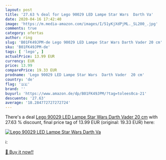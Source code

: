 ```yaml
---
layout: post
title: '27.63 % deal for Lego 90029 LED Lampe Star Wars  Darth Va'
date: 2020-04-16 17:42:40
image: 'https://m.media-amazon.com/images/I/51yKjXdPjML._SL200_.jpg'
comments: true
category: ofertas
author: ring
slug: 'B01FK49JPM-de Lego 90029 LED Lampe Star Wars Darth Vader 20 cm'
sku: 'B01FK49JPM-de'
tags: [ 'lego', ]
actualPrice: 13.99 EUR
currency: EUR
price: 13.99
comparePrice: 19.33 EUR
prodname: 'Lego 90029 LED Lampe Star Wars  Darth Vader  20 cm'
country: 'de'
flag: '🇩🇪'
brand: ''
buyurl: 'https://www.amazon.de/dp/B01FK49JPM/?tag=tolees0ca-21'
descuento: '27.63'
average: '18.284772727272724'
---
```


There's a deal [Lego 90029 LED Lampe Star Wars  Darth Vader  20 cm](https://www.amazon.de/dp/B01FK49JPM/?tag=tolees0ca-21)  with  27.63 % discount, final price tag of  13.99 EUR (original: 19.33 EUR) here:

[![Lego 90029 LED Lampe Star Wars  Darth Va](https://m.media-amazon.com/images/I/51yKjXdPjML._SL200_.jpg)](https://www.amazon.de/dp/B01FK49JPM/?tag=tolees0ca-21)

ℹ️:


[🛒 Buy it now!!](https://www.amazon.de/dp/B01FK49JPM/?tag=tolees0ca-21)
